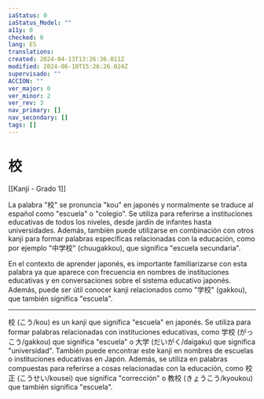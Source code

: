 ```yaml
---
iaStatus: 0
iaStatus_Model: ""
a11y: 0
checked: 0
lang: ES
translations: 
created: 2024-04-13T13:26:36.011Z
modified: 2024-06-10T15:26:26.024Z
supervisado: ""
ACCION: ""
ver_major: 0
ver_minor: 2
ver_rev: 3
nav_primary: []
nav_secondary: []
tags: []
---
```

# 校

[[Kanji - Grado 1]]

La palabra "校" se pronuncia "kou" en japonés y normalmente se traduce al español como "escuela" o "colegio". Se utiliza para referirse a instituciones educativas de todos los niveles, desde jardín de infantes hasta universidades. Además, también puede utilizarse en combinación con otros kanji para formar palabras específicas relacionadas con la educación, como por ejemplo "中学校" (chuugakkou), que significa "escuela secundaria".

En el contexto de aprender japonés, es importante familiarizarse con esta palabra ya que aparece con frecuencia en nombres de instituciones educativas y en conversaciones sobre el sistema educativo japonés. Además, puede ser útil conocer kanji relacionados como "学校" (gakkou), que también significa "escuela".

---

校 (こう/kou) es un kanji que significa "escuela" en japonés. Se utiliza para formar palabras relacionadas con instituciones educativas, como 学校 (がっこう/gakkou) que significa "escuela" o 大学 (だいがく/daigaku) que significa "universidad". También puede encontrar este kanji en nombres de escuelas o instituciones educativas en Japón. Además, se utiliza en palabras compuestas para referirse a cosas relacionadas con la educación, como 校正 (こうせい/kousei) que significa "corrección" o 教校 (きょうこう/kyoukou) que también significa "escuela".
